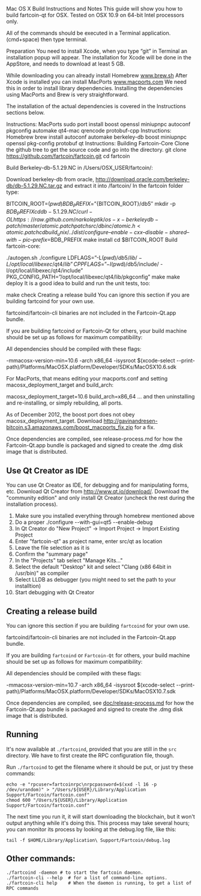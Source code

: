 Mac OS X Build Instructions and Notes
This guide will show you how to build fartcoin-qt for OSX. Tested on OSX 10.9 on 64-bit Intel processors only.

All of the commands should be executed in a Terminal application. (cmd+space) then type terminal.

Preparation
You need to install Xcode, when you type “git” in Terminal an installation popup will appear. The installation for Xcode will be done in the AppStore, and needs to download at least 5 GB.

While downloading you can already install Homebrew www.brew.sh After Xcode is installed you can install MacPorts www.macports.com We need this in order to install library dependencies. Installing the dependencies using MacPorts and Brew is very straightforward.

The installation of the actual dependencies is covered in the Instructions sections below.

Instructions: MacPorts
sudo port install boost openssl miniupnpc autoconf pkgconfig automake qt4-mac qrencode protobuf-cpp
Instructions: Homebrew
brew install autoconf automake berkeley-db boost miniupnpc openssl pkg-config protobuf qt
Instructions: Building Fartcoin-Core
Clone the github tree to get the source code and go into the directory. git clone https://github.com/fartcoin/fartcoin.git cd fartcoin

Build Berkeley-db-5.1.29.NC in /Users/OSX_USER/fartcoin/:

Download berkeley-db from oracle, 
http://download.oracle.com/berkeley-db/db-5.1.29.NC.tar.gz
and extract it into /fartcoin/
In the fartcoin folder type:

BITCOIN_ROOT=$(pwd)
BDB_PREFIX=”${BITCOIN_ROOT}/db5″
mkdir -p $BDB_PREFIX
cd db-5.1.29.NC/
curl -OL https://raw.github.com/narkoleptik/os-x-berkeleydb-patch/master/atomic.patch
patch src/dbinc/atomic.h < atomic.patch
cd build_unix/
../dist/configure –enable-cxx –disable-shared –with-pic –prefix=$BDB_PREFIX
make install
cd $BITCOIN_ROOT
Build fartcoin-core:

./autogen.sh
./configure LDFLAGS=”-L$(pwd)/db5/lib/ -L/opt/local/libexec/qt4/lib” CPPFLAGS=”-I$(pwd)/db5/include/ -I/opt/local/libexec/qt4/include” PKG_CONFIG_PATH=”/opt/local/libexec/qt4/lib/pkgconfig”
make
make deploy
It is a good idea to build and run the unit tests, too:

make check
Creating a release build
You can ignore this section if you are building fartcoind for your own use.

fartcoind/fartcoin-cli binaries are not included in the Fartcoin-Qt.app bundle.

If you are building fartcoind or Fartcoin-Qt for others, your build machine should be set up as follows for maximum compatibility:

All dependencies should be compiled with these flags:

-mmacosx-version-min=10.6 -arch x86_64 -isysroot $(xcode-select --print-path)/Platforms/MacOSX.platform/Developer/SDKs/MacOSX10.6.sdk

For MacPorts, that means editing your macports.conf and setting macosx_deployment_target and build_arch:

macosx_deployment_target=10.6
build_arch=x86_64
... and then uninstalling and re-installing, or simply rebuilding, all ports.

As of December 2012, the boost port does not obey macosx_deployment_target. Download http://gavinandresen-bitcoin.s3.amazonaws.com/boost_macports_fix.zip for a fix.

Once dependencies are compiled, see release-process.md for how the Fartcoin-Qt.app bundle is packaged and signed to create the .dmg disk image that is distributed.

Use Qt Creator as IDE
------------------------
You can use Qt Creator as IDE, for debugging and for manipulating forms, etc.
Download Qt Creator from http://www.qt.io/download/. Download the "community edition" and only install Qt Creator (uncheck the rest during the installation process).

1. Make sure you installed everything through homebrew mentioned above 
2. Do a proper ./configure --with-gui=qt5 --enable-debug
3. In Qt Creator do "New Project" -> Import Project -> Import Existing Project
4. Enter "fartcoin-qt" as project name, enter src/qt as location
5. Leave the file selection as it is
6. Confirm the "summary page"
7. In the "Projects" tab select "Manage Kits..."
8. Select the default "Desktop" kit and select "Clang (x86 64bit in /usr/bin)" as compiler
9. Select LLDB as debugger (you might need to set the path to your installtion)
10. Start debugging with Qt Creator

Creating a release build
------------------------
You can ignore this section if you are building `fartcoind` for your own use.

fartcoind/fartcoin-cli binaries are not included in the Fartcoin-Qt.app bundle.

If you are building `fartcoind` or `Fartcoin-Qt` for others, your build machine should be set up
as follows for maximum compatibility:

All dependencies should be compiled with these flags:

 -mmacosx-version-min=10.7
 -arch x86_64
 -isysroot $(xcode-select --print-path)/Platforms/MacOSX.platform/Developer/SDKs/MacOSX10.7.sdk

Once dependencies are compiled, see [doc/release-process.md](release-process.md) for how the Fartcoin-Qt.app
bundle is packaged and signed to create the .dmg disk image that is distributed.

Running
-------

It's now available at `./fartcoind`, provided that you are still in the `src`
directory. We have to first create the RPC configuration file, though.

Run `./fartcoind` to get the filename where it should be put, or just try these
commands:

    echo -e "rpcuser=fartcoinrpc\nrpcpassword=$(xxd -l 16 -p /dev/urandom)" > "/Users/${USER}/Library/Application Support/Fartcoin/fartcoin.conf"
    chmod 600 "/Users/${USER}/Library/Application Support/Fartcoin/fartcoin.conf"

The next time you run it, it will start downloading the blockchain, but it won't
output anything while it's doing this. This process may take several hours;
you can monitor its process by looking at the debug.log file, like this:

    tail -f $HOME/Library/Application\ Support/Fartcoin/debug.log

Other commands:
-------

    ./fartcoind -daemon # to start the fartcoin daemon.
    ./fartcoin-cli --help  # for a list of command-line options.
    ./fartcoin-cli help    # When the daemon is running, to get a list of RPC commands
